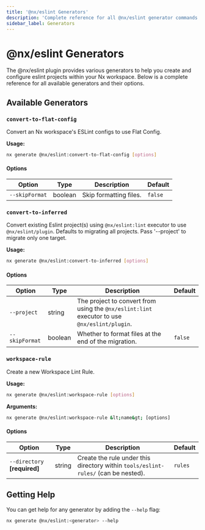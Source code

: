 ```yaml
---
title: '@nx/eslint Generators'
description: 'Complete reference for all @nx/eslint generator commands'
sidebar_label: Generators
---
```


# @nx/eslint Generators

The @nx/eslint plugin provides various generators to help you create and configure eslint projects within your Nx workspace.
Below is a complete reference for all available generators and their options.

## Available Generators

### `convert-to-flat-config`

Convert an Nx workspace's ESLint configs to use Flat Config.

**Usage:**

```bash
nx generate @nx/eslint:convert-to-flat-config [options]
```

#### Options

| Option         | Type    | Description            | Default |
| -------------- | ------- | ---------------------- | ------- |
| `--skipFormat` | boolean | Skip formatting files. | `false` |

### `convert-to-inferred`

Convert existing Eslint project(s) using `@nx/eslint:lint` executor to use `@nx/eslint/plugin`. Defaults to migrating all projects. Pass '--project' to migrate only one target.

**Usage:**

```bash
nx generate @nx/eslint:convert-to-inferred [options]
```

#### Options

| Option         | Type    | Description                                                                                  | Default |
| -------------- | ------- | -------------------------------------------------------------------------------------------- | ------- |
| `--project`    | string  | The project to convert from using the `@nx/eslint:lint` executor to use `@nx/eslint/plugin`. |         |
| `--skipFormat` | boolean | Whether to format files at the end of the migration.                                         | `false` |

### `workspace-rule`

Create a new Workspace Lint Rule.

**Usage:**

```bash
nx generate @nx/eslint:workspace-rule [options]
```

**Arguments:**

```bash
nx generate @nx/eslint:workspace-rule &lt;name&gt; [options]
```

#### Options

| Option                       | Type   | Description                                                                        | Default |
| ---------------------------- | ------ | ---------------------------------------------------------------------------------- | ------- |
| `--directory` **[required]** | string | Create the rule under this directory within `tools/eslint-rules/` (can be nested). | `rules` |

## Getting Help

You can get help for any generator by adding the `--help` flag:

```bash
nx generate @nx/eslint:<generator> --help
```
